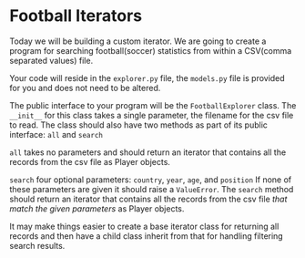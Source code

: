 Football Iterators
=============== 
Today we will be building a custom iterator. We are going to create a program for searching football(soccer) statistics from within a CSV(comma separated values) file.

Your code will reside in the `explorer.py` file, the `models.py` file is provided for you and does not need to be altered.

The public interface to your program will be the `FootballExplorer` class. The `__init__` for this class takes a single parameter, the filename for the csv file to read. The class should also have two methods as part of its public interface:  `all` and `search`

`all` takes no parameters and should return an iterator that contains all the records from the csv file as Player objects.

`search` four optional parameters: `country`, `year`, `age`, and `position` If none of these parameters are given it should raise a `ValueError`. The `search` method should return an iterator that contains all the records from the csv file *that match the given parameters* as Player objects.

It may make things easier to create a base iterator class for returning all records and then have a child class inherit from that for handling filtering search results.
